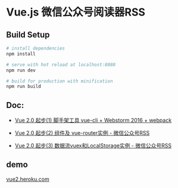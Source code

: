 # Vue.js 微信公众号阅读器RSS

## Build Setup

``` bash
# install dependencies
npm install

# serve with hot reload at localhost:8080
npm run dev

# build for production with minification
npm run build
```

## Doc:
- [Vue 2.0 起步(1) 脚手架工具 vue-cli + Webstorm 2016 + webpack](http://www.jianshu.com/p/ab778fde3b99)

- [Vue 2.0 起步(2) 组件及 vue-router实例 - 微信公众号RSS](http://www.jianshu.com/p/63e7f9d61706)

- [Vue 2.0 起步(3) 数据流vuex和LocalStorage实例 - 微信公众号RSS](http://www.jianshu.com/p/fb758398268a)

## demo
[vue2.heroku.com](http://vue2.heroku.com)
